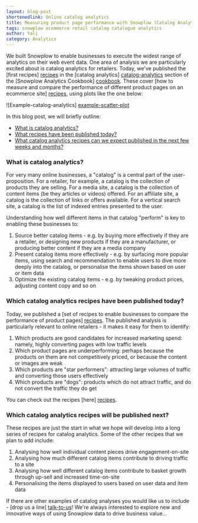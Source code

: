 ```yaml
---
layout: blog-post
shortenedlink: Online catalog analytics
title: Measuring product page performance with Snowplow (Catalog Analytics part 1)
tags: snowplow ecommerce retail catalog catalogue analytics
author: Yali
category: Analytics
---
```


We built Snowplow to enable businesses to execute the widest range of analytics on their web event data. One area of analysis we are particularly excited about is catalog analytics for retailers. Today, we've published the [first recipes] [recipes] in the [catalog analytics] [catalog-analytics] section of the [Snowplow Analytics Cookbook] [cookbook]. These cover [how to measure and compare the performance of different product pages on an ecommerce site] [recipes], using plots like the one below:

![Example-catalog-analytics] [example-scatter-plot]

In this blog post, we will briefly outline:

* [What is catalog analytics?](/blog/2013/04/12/online-catalog-analytics-with-snowplow#what)
* [What recipes have been published today?](/blog/2013/04/12/online-catalog-analytics-with-snowplow#today)
* [What catalog analytics recipes can we expect published in the next few weeks and months?](/blog/2013/04/12/online-catalog-analytics-with-snowplow#tomorrow)

<!--more-->

<a name="what"><h3>What is catalog analytics?</h3></a>

For very many online businesses, a "catalog" is a central part of the user-proposition. For a retailer, for example, a catalog is the collection of products they are selling. For a media site, a catalog is the collection of content items (be they articles or videos) offered. For an affiliate site, a catalog is the collection of links or offers available. For a vertical search site, a catalog is the list of indexed entries presented to the user.

Understanding how well different items in that catalog "perform" is key to enabling these businesses to:

1. Source better catalog items - e.g. by buying more effectively if they are a retailer, or designing new products if they are a manufacturer, or producing better content if they are a media company
2. Present catalog items more effectively - e.g. by surfacing more popular items, using search and recommendation to enable users to dive more deeply into the catalog, or personalise the items shown based on user or item data
3. Optimize the existing catalog items - e.g. by tweaking product prices, adjusting content copy and so on

<a name="today"><h3>Which catalog analytics recipes have been published today?</h3></a>

Today, we published a [set of recipes to enable businesses to compare the performance of product pages] [recipes]. The published analysis is particularly relevant to online retailers - it makes it easy for them to identify:

1. Which products are good candidates for increased marketing spend: namely, highly converting pages with low traffic levels
2. Which product pages are underperforming: perhaps because the products on them are not competitively priced, or because the content or images are weak
3. Which products are "star performers": attracting large volumes of traffic and converting those users effectively
4. Which products are "dogs": products which do not attract traffic, and do not convert the traffic they do get

You can check out the recipes [here] [recipes].

<a name="tomorrow"><h3>Which catalog analytics recipes will be published next?</h3></a> 

These recipes are just the start in what we hope will develop into a long series of recipes for catalog analytics. Some of the other recipes that we plan to add include:

1. Analysing how well individual content pieces drive engagement-on-site
2. Analysing how much different catalog items contribute to driving traffic to a site
3. Analysing how well different catalog items contribute to basket growth through up-sell and increased time-on-site
4. Personalising the items displayed to users based on user data and item data

If there are other examples of catalog analyses you would like us to include - [drop us a line] [talk-to-us]! We're always interested to explore new and innovative ways of using Snowplow data to drive business value...

[example-scatter-plot]: /static/img/analytics/catalog-analytics/product-page-performance/scatter-plot.jpg
[catalog-analytics]: /analytics/catalog-analytics/overview.html
[cookbook]: /analytics/index.html
[recipes]: /analytics/catalog-analytics/measuring-and-comparing-product-page-performance.html
[talk-to-us]: https://github.com/snowplow/snowplow/wiki/Talk-to-us